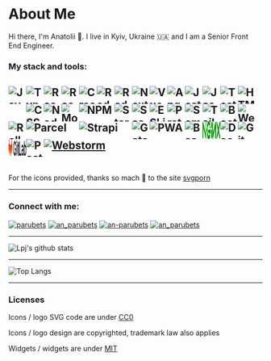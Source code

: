 # About Me

Hi there, I'm Anatolii 👋. I live in Kyiv, Ukraine 🇺🇦 and I am a Senior Front End Engineer.

### My stack and tools:

[<img src="https://raw.githubusercontent.com/gilbarbara/logos/master/logos/javascript.svg" alt="JavaScript" width="35px" height="35px" align="left" style="margin: 0 0 10px 0">](https://developer.mozilla.org/en-US/docs/Web/JavaScript/)
[<img src="https://raw.githubusercontent.com/gilbarbara/logos/master/logos/typescript-icon.svg" alt="TypeScript" width="35px" height="35px" align="left">](https://www.typescriptlang.org/)
[<img src="https://raw.githubusercontent.com/gilbarbara/logos/master/logos/react.svg" alt="React" width="35px" height="35px" align="left">](https://reactjs.org/)
[<img src="https://raw.githubusercontent.com/gilbarbara/logos/master/logos/react-query-icon.svg" alt="React Query" width="35px" height="35px" align="left">](https://react-query.tanstack.com/)
[<img src="https://raw.githubusercontent.com/gilbarbara/logos/master/logos/create-react-app.svg" alt="Create React App" width="35px" height="35px" align="left">](https://create-react-app.dev/)
[<img src="https://raw.githubusercontent.com/gilbarbara/logos/master/logos/redux.svg" alt="Redux" width="35px" height="35px" align="left">](https://redux.js.org/)
[<img src="https://raw.githubusercontent.com/gilbarbara/logos/master/logos/redux-saga.svg" alt="Redux Saga" width="35px" height="35px" align="left">](https://redux-saga.js.org/)
[<img src="https://raw.githubusercontent.com/gilbarbara/logos/master/logos/nextjs-icon.svg" alt="Next.js" width="35px" height="35px" align="left">](https://vercel.com/frameworks/nextjs)
[<img src="https://raw.githubusercontent.com/gilbarbara/logos/master/logos/vue.svg" alt="Vue" width="35px" height="35px" align="left">](https://vuejs.org/)
[<img src="https://raw.githubusercontent.com/gilbarbara/logos/master/logos/angular-icon.svg" alt="Angular" width="35px" height="35px" align="left">](https://angular.io/)
[<img src="https://raw.githubusercontent.com/gilbarbara/logos/master/logos/jest.svg" alt="Jest" width="35px" height="35px" align="left">](https://jestjs.io/)
[<img src="https://raw.githubusercontent.com/gilbarbara/logos/master/logos/jasmine.svg" alt="Jasmine" width="35px" height="35px" align="left">](https://jasmine.github.io/)
[<img src="https://raw.githubusercontent.com/gilbarbara/logos/master/logos/testing-library.svg" alt="Testing Library" width="35px" height="35px" align="left">](https://testing-library.com/)
[<img src="https://raw.githubusercontent.com/gilbarbara/logos/master/logos/html-5.svg" alt="HTML" width="35px" height="35px" align="left">](https://html.spec.whatwg.org/multipage/)
[<img src="https://raw.githubusercontent.com/gilbarbara/logos/master/logos/css-3.svg" alt="CSS" width="35px" height="35px" align="left">](https://www.w3.org/TR/CSS/)
[<img src="https://raw.githubusercontent.com/gilbarbara/logos/master/logos/nodejs-icon.svg" alt="NodeJS" width="35px" height="35px" align="left">](https://nodejs.org/en/)
[<img src="https://raw.githubusercontent.com/gilbarbara/logos/master/logos/mongodb-icon.svg" alt="MongoDB" width="35px" height="35px" align="left">](https://www.mongodb.com/)
[<img src="https://raw.githubusercontent.com/gilbarbara/logos/master/logos/npm.svg" alt="NPM" width="70px" height="35px" align="left">](https://www.npmjs.com/)
[<img src="https://raw.githubusercontent.com/gilbarbara/logos/master/logos/storybook-icon.svg" alt="Storybook" width="35px" height="35px" align="left">](https://storybook.js.org/)
[<img src="https://raw.githubusercontent.com/gilbarbara/logos/master/logos/sass.svg" alt="Sass" width="35px" height="35px" align="left">](https://sass-lang.com/)
[<img src="https://raw.githubusercontent.com/gilbarbara/logos/master/logos/eslint.svg" alt="ESLint" width="35px" height="35px" align="left">](https://eslint.org/)
[<img src="https://raw.githubusercontent.com/gilbarbara/logos/master/logos/prettier.svg" alt="Prettier" width="35px" height="35px" align="left">](https://prettier.io/)
[<img src="https://raw.githubusercontent.com/gilbarbara/logos/master/logos/semantic-release.svg" alt="Semantic release" width="35px" height="35px" align="left">](https://semantic-release.gitbook.io/semantic-release/)
[<img src="https://raw.githubusercontent.com/gilbarbara/logos/master/logos/tailwindcss-icon.svg" alt="Tailwind CSS" width="35px" height="35px" align="left">](https://tailwindcss.com/)
[<img src="https://raw.githubusercontent.com/gilbarbara/logos/master/logos/bootstrap.svg" alt="Bootstrap" width="35px" height="35px" align="left">](https://getbootstrap.com/)
[<img src="https://raw.githubusercontent.com/gilbarbara/logos/master/logos/webpack.svg" alt="Webpack" width="35px" height="35px" align="left">](http://webpack.github.io/)
[<img src="https://raw.githubusercontent.com/gilbarbara/logos/master/logos/rollupjs.svg" alt="Rollup" width="35px" height="35px" align="left">](https://rollupjs.org/guide/en/)
[<img src="https://raw.githubusercontent.com/gilbarbara/logos/master/logos/parcel.svg" alt="Parcel" width="105px" height="35px" align="left">](https://parceljs.org/)
[<img src="https://raw.githubusercontent.com/gilbarbara/logos/master/logos/strapi.svg" alt="Strapi" width="105px" height="35px" align="left">](https://strapi.io/)
[<img src="https://raw.githubusercontent.com/gilbarbara/logos/master/logos/gatsby.svg" alt="Gatsby" width="35px" height="35px" align="left">](https://www.gatsbyjs.com/)
[<img src="https://raw.githubusercontent.com/gilbarbara/logos/master/logos/pwa.svg" alt="PWA" width="70px" height="35px" align="left">](https://web.dev/progressive-web-apps/)
[<img src="https://raw.githubusercontent.com/gilbarbara/logos/master/logos/bash-icon.svg" alt="Bash" width="35px" height="35px" align="left">](https://www.gnu.org/software/bash/)
[<img src="https://raw.githubusercontent.com/gilbarbara/logos/master/logos/nginx.svg" alt="Nginx" width="35px" height="35px" align="left">](https://www.nginx.com/)
[<img src="https://raw.githubusercontent.com/gilbarbara/logos/master/logos/docker-icon.svg" alt="Docker" width="35px" height="35px" align="left">](https://www.docker.com/)
[<img src="https://raw.githubusercontent.com/gilbarbara/logos/master/logos/git-icon.svg" alt="Git" width="35px" height="35px" align="left">](https://git-scm.com/)
[<img src="https://raw.githubusercontent.com/gilbarbara/logos/master/logos/gitlab.svg" alt="GitLab" width="35px" height="35px" align="left">](https://about.gitlab.com/)
[<img src="https://raw.githubusercontent.com/gilbarbara/logos/master/logos/postman-icon.svg" alt="Postman" width="35px" height="35px" align="left">](https://www.postman.com/)
[<img src="https://raw.githubusercontent.com/gilbarbara/logos/master/logos/webstorm.svg" alt="Webstorm" width="35px" height="35px">](https://www.jetbrains.com/webstorm/)
<br><br>
---

For the icons provided, thanks so mach 🙏 to the site [svgporn](https://svgporn.com/)

---

### Connect with me:

[<img align="center" src="https://raw.githubusercontent.com/rahuldkjain/github-profile-readme-generator/master/src/images/icons/Social/linked-in-alt.svg" alt="parubets" height="30" width="40" />](https://linkedin.com/in/parubets)
[<img align="center" src="https://raw.githubusercontent.com/rahuldkjain/github-profile-readme-generator/master/src/images/icons/Social/twitter.svg" alt="an_parubets" height="30" width="40" />](https://twitter.com/an_parubets)
[<img align="center" src="https://raw.githubusercontent.com/rahuldkjain/github-profile-readme-generator/master/src/images/icons/Social/stack-overflow.svg" alt="an-parubets" height="30" width="40" />](https://stackoverflow.com/users/11066954)
[<img align="center" src="https://raw.githubusercontent.com/rahuldkjain/github-profile-readme-generator/master/src/images/icons/Social/instagram.svg" alt="an_parubets" height="30" width="40" />](https://instagram.com/an_parubets)

---

![Lpj's github stats](https://github-readme-stats.vercel.app/api?username=an-parubets&theme=buefy&show_icons=true&count_private=true)

---

![Top Langs](https://github-readme-stats.vercel.app/api/top-langs/?username=an-parubets&layout=compact)

---

### Licenses

Icons / logo SVG code are under [CC0](https://github.com/an-parubets/an-parubets/blob/master/CCO)

Icons / logo design are copyrighted, trademark law also applies

Widgets / widgets are under [MIT](https://github.com/an-parubets/an-parubets/blob/master/MIT) 
